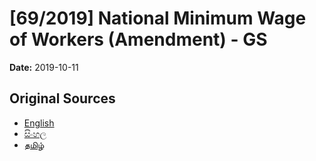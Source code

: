 # [69/2019] National Minimum Wage of Workers (Amendment) - GS

**Date:** 2019-10-11

## Original Sources

- [English](https://documents.gov.lk/view/bills/2019/10/69-2019_E.pdf)
- [සිංහල](https://documents.gov.lk/view/bills/2019/10/69-2019_S.pdf)
- [தமிழ்](https://documents.gov.lk/view/bills/2019/10/69-2019_T.pdf)
